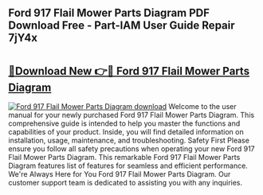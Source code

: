## Ford 917 Flail Mower Parts Diagram PDF Download Free - Part-lAM User Guide Repair 7jY4x

# <h2><a href="http://dfszls6.blite.top/?on=Ford+917+Flail+Mower+Parts+Diagram">🔗Download New 👉🔴 Ford 917 Flail Mower Parts Diagram</a></h2>

[![Ford 917 Flail Mower Parts Diagram download](https://i.imgur.com/lujVjoI.png)](http://dfszls6.blite.top/?on=Ford+917+Flail+Mower+Parts+Diagram)
Welcome to the user manual for your newly purchased Ford 917 Flail Mower Parts Diagram. This comprehensive guide is intended to help you master the functions and capabilities of your product. Inside, you will find detailed information on installation, usage, maintenance, and troubleshooting. Safety First Please ensure you follow all safety precautions when operating your new Ford 917 Flail Mower Parts Diagram. This remarkable Ford 917 Flail Mower Parts Diagram features list of features for seamless and efficient performance. We're Always Here for You Ford 917 Flail Mower Parts Diagram. Our customer support team is dedicated to assisting you with any inquiries.
